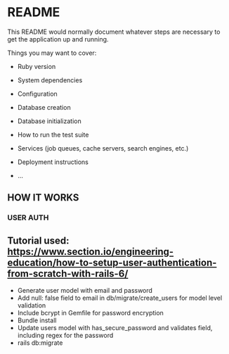 # README

This README would normally document whatever steps are necessary to get the
application up and running.

Things you may want to cover:

- Ruby version

- System dependencies

- Configuration

- Database creation

- Database initialization

- How to run the test suite

- Services (job queues, cache servers, search engines, etc.)

- Deployment instructions

- ...

## HOW IT WORKS

### USER AUTH

## Tutorial used: https://www.section.io/engineering-education/how-to-setup-user-authentication-from-scratch-with-rails-6/

- Generate user model with email and password
- Add null: false field to email in db/migrate/create_users for model level validation
- Include bcrypt in Gemfile for password encryption
- Bundle install
- Update users model with has_secure_password and validates field, including regex for the password
- rails db:migrate
